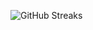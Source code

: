 ![GitHub Streaks](https://github-streaks-mqc9.onrender.com/streak/happilli/image?theme=midnight&cache_bust=1743627313&lang=ja)
